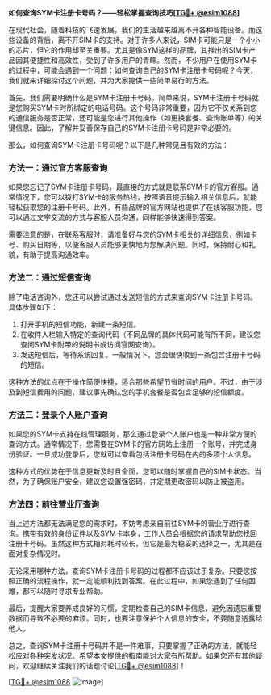 **如何查询SYM卡注册卡号码？——轻松掌握查询技巧[[TG💪+ @esim1088](https://t.me/s/esim1088)]**

在现代社会，随着科技的飞速发展，我们的生活越来越离不开各种智能设备。而这些设备的背后，离不开SIM卡的支持。对于许多人来说，SIM卡可能只是一个小小的芯片，但它的作用却至关重要。尤其是像SYM这样的品牌，其推出的SIM卡产品因其便捷性和高效性，受到了许多用户的青睐。然而，不少用户在使用SYM卡的过程中，可能会遇到一个问题：如何查询自己的SYM卡注册卡号码呢？今天，我们就来详细探讨这个问题，并为大家提供一些简单易行的方法。

首先，我们需要明确什么是SYM卡注册卡号码。简单来说，SYM卡注册卡号码就是您购买SYM卡时所绑定的电话号码。这个号码非常重要，因为它不仅关系到您的通信服务是否正常，还可能是您进行其他操作（如更换套餐、查询账单等）的关键信息。因此，了解并妥善保存自己的SYM卡注册卡号码是非常必要的。

那么，如何查询SYM卡注册卡号码呢？以下是几种常见且有效的方法：

### 方法一：通过官方客服查询

如果您忘记了SYM卡注册卡号码，最直接的方式就是联系SYM卡的官方客服。通常情况下，您可以拨打SYM卡的服务热线，按照语音提示输入相关信息后，就能轻松获取您的注册卡号码。此外，有些品牌的官方网站也提供了在线客服功能，您可以通过文字交流的方式与客服人员沟通，同样能够快速得到答案。

需要注意的是，在联系客服时，请准备好与您的SYM卡相关的详细信息，例如卡号、购买日期等，以便客服人员能够更快地为您解决问题。同时，保持耐心和礼貌，有助于提高沟通效率。

### 方法二：通过短信查询

除了电话咨询外，您还可以尝试通过发送短信的方式来查询SYM卡注册卡号码。具体步骤如下：

1. 打开手机的短信功能，新建一条短信。
2. 在收件人栏输入特定的查询代码（不同品牌的具体代码可能有所不同，建议您查阅SYM卡附带的说明书或访问官网查询）。
3. 发送短信后，等待系统回复。一般情况下，您会很快收到一条包含注册卡号码的短信。

这种方法的优点在于操作简便快捷，适合那些希望节省时间的用户。不过，由于涉及到短信费用的问题，建议事先确认您的手机套餐是否包含足够的短信额度。

### 方法三：登录个人账户查询

如果您的SYM卡支持在线管理服务，那么通过登录个人账户也是一种非常方便的查询方式。通常情况下，您需要在SYM卡的官方网站上注册一个账号，并完成身份验证。一旦成功登录后，您就可以查看包括注册卡号码在内的多项个人信息。

这种方式的优势在于信息更新及时且全面，您可以随时掌握自己的SIM卡状态。当然，为了确保账户安全，建议您设置强密码，并定期更改密码以防止被盗用。

### 方法四：前往营业厅查询

当上述方法都无法满足您的需求时，不妨考虑亲自前往SYM卡的营业厅进行查询。携带有效的身份证件以及SYM卡本身，工作人员会根据您的请求帮助您找回注册卡号码。虽然这种方式相对耗时较长，但它是最为稳妥的选择之一，尤其是在面对复杂情况时。

无论采用哪种方法，查询SYM卡注册卡号码的过程都不应该过于复杂。只要您按照正确的流程操作，就一定能顺利找到答案。在此过程中，如果您遇到了任何困难，都可以随时寻求专业帮助。

最后，提醒大家要养成良好的习惯，定期检查自己的SIM卡信息，避免因遗忘重要数据而导致不必要的麻烦。同时，也要注意保护个人信息的安全，不要随意透露给他人。

总之，查询SYM卡注册卡号码并不是一件难事，只要掌握了正确的方法，就能轻松应对各种突发状况。希望本文提供的指南能对大家有所帮助。如果您还有其他疑问，欢迎继续关注我们的话题讨论[[TG💪+ @esim1088](https://t.me/s/esim1088)]！

[[TG💪+ @esim1088](https://t.me/s/esim1088) ![Image](https://i.postimg.cc/4NQfJmqS/Snipaste-2025-05-13-00-14-12.png)]